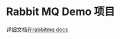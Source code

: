 # Rabbit MQ Demo 项目
详细文档在[rabbitmq docs](https://follow1123.github.io/doc/programming-language/java/framework/rabbitmq/index.html)
